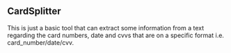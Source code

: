 ## CardSplitter

This is just a basic tool that can extract some information from a text regarding the card numbers, date and cvvs that are on a specific format i.e. card_number/date/cvv.

